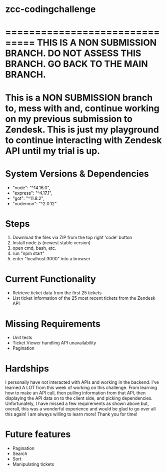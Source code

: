 # zcc-codingchallenge

===============================
**THIS IS A NON SUBMISSION BRANCH.** DO NOT ASSESS THIS BRANCH. GO BACK TO THE MAIN BRANCH.
===============================
This is a NON SUBMISSION branch to, mess with and, continue working on my previous submission to Zendesk. This is just my playground to continue interacting with Zendesk API until my trial is up.
===============================

System Versions & Dependencies
=========================
- "node": "^14.16.0",
- "express": "^4.17.1",
- "got": "^11.8.2",
- "nodemon": "^2.0.12"

Steps
======
1. Download the files via ZIP from the top right 'code' button
2. Install node.js (newest stable version)
3. open cmd, bash, etc.
4. run "npm start"
5. enter "localhost:3000" into a browser

Current Functionality
=====================
- Retrieve ticket data from the first 25 tickets
- List ticket information of the 25 most recent tickets from the Zendesk API

Missing Requirements
================
- Unit tests
- Ticket Viewer handling API unavailability
- Pagination

Hardships
=========
I personally have not interacted with APIs and working in the backend. I've learned A LOT from this week of working on this challenge. From learning how to make an API call, then pulling information from that API, then displaying the API data on to the client side, and picking dependencies. Unfortunately, I have missed a few requirements as shown above but, overall, this was a wonderful experience and would be glad to go over all this again! I am always willing to learn more! Thank you for time!

Future features
===============
- Pagination
- Search
- Sort
- Manipulating tickets
